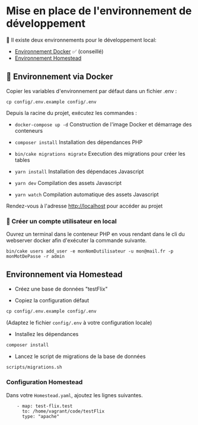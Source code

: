 # Mise en place de l'environnement de développement

🔀 Il existe deux environnements pour le développement local:

- [Environnement Docker](#environnement-via-docker) ✅ (conseillé)
- [Environnement Homestead](environnement_local.mdnvironnement-via-homestead)

## 🐳 Environnement via Docker

Copier les variables d'environnement par défaut dans un fichier .env :

```cp config/.env.example config/.env```

Depuis la racine du projet, exécutez les commandes :

- `docker-compose up -d`
  Construction de l'image Docker et démarrage des conteneurs

- `composer install` Installation des dépendances PHP

- `bin/cake migrations migrate` Execution des migrations pour créer les tables

- `yarn install` Installation des dépendaces Javascript

- `yarn dev` Compilation des assets Javascript

- `yarn watch` Compilation automatique des assets Javascript


Rendez-vous à l'adresse [http://localhost](http://localhost) pour accéder au projet

### 🔐 Créer un compte utilisateur en local

Ouvrez un terminal dans le conteneur PHP en vous rendant dans le cli du webserver docker afin d'exécuter la commande suivante.

```
bin/cake users add_user -e monNomDutilisateur -u mon@mail.fr -p monMotDePasse -r admin
```


## Environnement via Homestead

- Créez une base de données "testFlix"

- Copiez la configuration défaut

```cmd
cp config/.env.example config/.env
```

(Adaptez le fichier `config/.env` à votre configuration locale)

- Installez les dépendances

```cmd
composer install
```

- Lancez le script de migrations de la base de données

```cmd
scripts/migrations.sh
```

### Configuration Homestead

Dans votre `Homestead.yaml`, ajoutez les lignes suivantes.

```
    - map: test-flix.test
      to: /home/vagrant/code/testFlix
      type: "apache"
```
